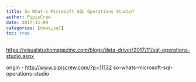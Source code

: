 ```yaml
---
title: So What-s Microsoft SQL Operations Studio?
author: PipisCrew
date: 2017-11-09
categories: [news,sql]
toc: true
---
```


https://visualstudiomagazine.com/blogs/data-driver/2017/11/sql-operations-studio.aspx

origin - http://www.pipiscrew.com/?p=11132 so-whats-microsoft-sql-operations-studio